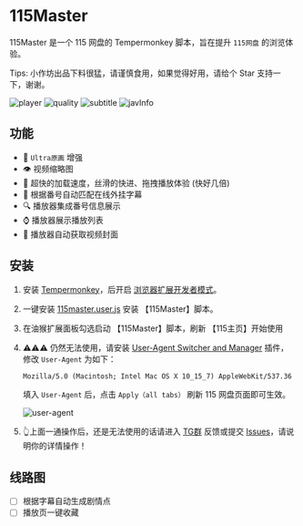 # 115Master

115Master 是一个 115 网盘的 Tempermonkey 脚本，旨在提升 `115网盘` 的浏览体验。

Tips: 小作坊出品下料很猛，请谨慎食用，如果觉得好用，请给个 Star 支持一下，谢谢。

![player](./docs/images/player.png)
![quality](./docs/images/quality.png)
![subtitle](./docs/images/subtitle.png)
![javInfo](./docs/images/javInfo.png)

## 功能

- 🎨 `Ultra原画` 增强
- 👁 视频缩略图
- 🚀 超快的加载速度，丝滑的快进、拖拽播放体验 (快好几倍)
- 🤖 根据番号自动匹配在线外挂字幕
- 🔍 播放器集成番号信息展示
- ⌚ 播放器展示播放列表
- 🍯 播放器自动获取视频封面

## 安装

1. 安装 [Tempermonkey](https://www.tampermonkey.net/)，后开启 [浏览器扩展开发者模式](https://www.tampermonkey.net/faq.php#Q209)。

2. 一键安装 [115master.user.js](https://github.com/cbingb666/115master/releases/latest/download/115master.user.js) 安装 【115Master】脚本。

3. 在油猴扩展面板勾选启动 【115Master】脚本，刷新 【115主页】开始使用

4. ⚠️⚠️⚠️ 仍然无法使用，请安装 [User-Agent Switcher and Manager](https://chromewebstore.google.com/detail/user-agent-switcher-and-m/bhchdcejhohfmigjafbampogmaanbfkg) 插件，修改 `User-Agent` 为如下：

    ```txt
    Mozilla/5.0 (Macintosh; Intel Mac OS X 10_15_7) AppleWebKit/537.36 (KHTML, like Gecko) Chrome/125.0.0.0 Safari/537.36 115Browser/27.0.6.3
    ```

    填入 `User-Agent` 后，点击 `Apply（all tabs）` 刷新 115 网盘页面即可生效。

    ![user-agent](./docs/images/useragent.png)

5. 👆上面一通操作后，还是无法使用的话请进入 [TG群](https://t.me/+EzfL2xXhlOA4ZjBh) 反馈或提交 [Issues](https://github.com/cbingb666/115master/issues)，请说明你的详情操作！

## 线路图

- [ ] 根据字幕自动生成剧情点
- [ ] 播放页一键收藏
